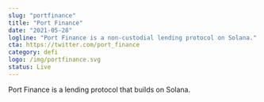 ```yaml
---
slug: "portfinance"
title: "Port Finance"
date: "2021-05-28"
logline: "Port Finance is a non-custodial lending protocol on Solana."
cta: https://twitter.com/port_finance
category: defi
logo: /img/portfinance.svg
status: Live
---
```


Port Finance is a lending protocol that builds on Solana.
